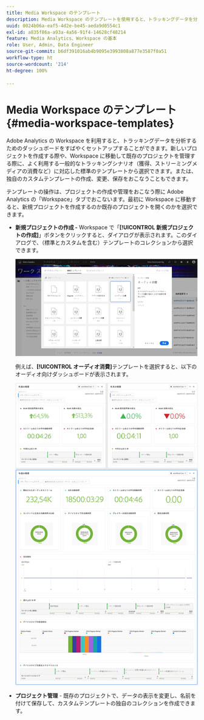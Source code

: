 ```yaml
---
title: Media Workspace のテンプレート
description: Media Workspace のテンプレートを使用すると、トラッキングデータを分析できます。 獲得メディアまたはストリーミングメディア用の標準テンプレートを選択するか、独自のカスタムテンプレートを作成します。
uuid: 0024b06a-eaf5-4d2e-be45-aeda9d0554c1
exl-id: a835f86a-a93a-4a56-91f4-14628cf48214
feature: Media Analytics、Workspace の基本
role: User, Admin, Data Engineer
source-git-commit: b6df391016ab4b9095e3993808a877e3587f0a51
workflow-type: ht
source-wordcount: '214'
ht-degree: 100%

---
```


# Media Workspace のテンプレート{#media-workspace-templates}

Adobe Analytics の Workspace を利用すると、トラッキングデータを分析するためのダッシュボードをすばやくセットアップすることができます。新しいプロジェクトを作成する際や、Workspace に移動して既存のプロジェクトを管理する際に、よく利用する一般的なトラッキングシナリオ（獲得、ストリーミングメディアの消費など）に対応した標準のテンプレートから選択できます。または、独自のカスタムテンプレートの作成、変更、保存をおこなうこともできます。

テンプレートの操作は、プロジェクトの作成や管理をおこなう際に Adobe Analytics の「Workspace」タブでおこないます。最初に Workspace に移動すると、新規プロジェクトを作成するのか既存のプロジェクトを開くのかを選択できます。

* **新規プロジェクトの作成 -** Workspace で「**[!UICONTROL 新規プロジェクトの作成]**」ボタンをクリックすると、ダイアログが表示されます。このダイアログで、（標準とカスタムを含む）テンプレートのコレクションから選択できます。

   ![](assets/all-templates-audio.png)

   例えば、**[!UICONTROL オーディオ消費]**&#x200B;テンプレートを選択すると、以下のオーディオ向けダッシュボードが表示されます。

   ![](assets/aa-workspace.png)

* **プロジェクト管理** - 既存のプロジェクトで、データの表示を変更し、名前を付けて保存して、カスタムテンプレートの独自のコレクションを作成できます。
